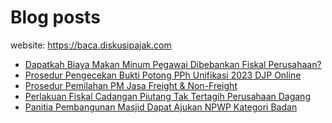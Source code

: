 # Blog posts

website: https://baca.diskusipajak.com

<!-- BLOG-POST-LIST:START -->
- [Dapatkah Biaya Makan Minum Pegawai Dibebankan Fiskal Perusahaan?](https://baca.diskusipajak.com/dapatkah-biaya-makan-minum-pegawai-dibebankan-fiskal-perusahaan/)
- [Prosedur Pengecekan Bukti Potong PPh Unifikasi 2023 DJP Online](https://baca.diskusipajak.com/prosedur-pengecekan-bukti-potong-pph-unifikasi-2023-djp-online/)
- [Prosedur Pemilahan PM Jasa Freight &amp; Non-Freight](https://baca.diskusipajak.com/prosedur-pemilahan-pm-jasa-freight-non-freight/)
- [Perlakuan Fiskal Cadangan Piutang Tak Tertagih Perusahaan Dagang](https://baca.diskusipajak.com/perlakuan-fiskal-cadangan-piutang-tak-tertagih-perusahaan-dagang/)
- [Panitia Pembangunan Masjid Dapat Ajukan NPWP Kategori Badan](https://baca.diskusipajak.com/panitia-pembangunan-masjid-dapat-ajukan-npwp-kategori-badan/)
<!-- BLOG-POST-LIST:END -->

<!--
**kelaspajak/kelaspajak** is a ✨ _special_ ✨ repository because its `README.md` (this file) appears on your GitHub profile.

Here are some ideas to get you started:

- 🔭 I’m currently working on ...
- 🌱 I’m currently learning ...
- 👯 I’m looking to collaborate on ...
- 🤔 I’m looking for help with ...
- 💬 Ask me about ...
- 📫 How to reach me: ...
- 😄 Pronouns: ...
- ⚡ Fun fact: ...
-->
